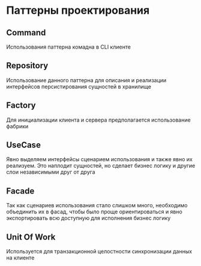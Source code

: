 # Паттерны проектирования

## Command
Использования паттерна комадна в CLI клиенте

## Repository
Использование данного паттерна для описания и реализации интерфейсов персистирования сущностей в хранилище

## Factory
Для инициализации клиента и сервера предполагается использование фабрики

## UseCase
Явно выделяем интерфейсы сценарием использования и также явно их реализуем. Это наплодит сущностей, но сделает бизнес логику и другие слои независимыми друг от друга

## Facade
Так как сценариев использования стало слишком много, необходимо объединить их в фасад, чтобы было проще ориентироваться и явно экспортировать всю доступную для исполнения бизнес логику

## Unit Of Work
Используется для транзакционной целостности синхронизации данных на клиенте
